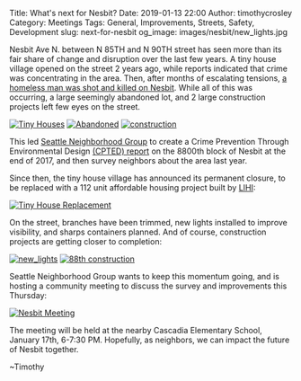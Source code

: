 Title: What's next for Nesbit?
Date: 2019-01-13 22:00
Author: timothycrosley
Category: Meetings
Tags: General, Improvements, Streets, Safety, Development
slug: next-for-nesbit
og_image: images/nesbit/new_lights.jpg

Nesbit Ave N. between N 85TH and N 90TH street has seen more than its fair share of change and disruption over the last few years.
A tiny house village opened on the street 2 years ago, while reports indicated that crime was concentrating in the area.
Then, after months of escalating tensions, [a homeless man was shot and killed on Nesbit](https://www.seattletimes.com/seattle-news/crime/prosecutors-suspect-became-fixated-on-homeless-man-before-fatal-seattle-shooting/). While all of this was occurring, a large seemingly abandoned lot, and 2 large construction projects left few eyes on the street.

[![Tiny Houses](/images/nesbit/tiny_houses.jpg)](/images/nesbit/tiny_houses.jpg)
[![Abandoned](/images/nesbit/abandoned.jpg)](/images/nesbit/abandoned.jpg)
[![construction](/images/nesbit/construction_1.jpg)](/images/nesbit/construction_1.jpg)

This led [Seattle Neighborhood Group](https://www.sngi.org/welcome/index.php) to create a Crime Prevention Through Environmental Design [(CPTED) report](https://drive.google.com/file/d/0ByAPPfoZcdyXRTJIb0hhMUF4aWpQN2VVMUpIb24wblpKeHR3/view?usp=sharing) on the 8800th block of Nesbit at the end of 2017, and then survey neighbors about the area last year.

Since then, the tiny house village has announced its permanent closure, to be replaced with a 112 unit affordable housing project built by [LIHI](https://lihi.org/):

[![Tiny House Replacement](/images/nesbit/tiny_house_replacement.jpg)](/images/nesbit/tiny_house_replacement.jpg)

On the street, branches have been trimmed, new lights installed to improve visibility, and sharps containers planned. And of course, construction projects are getting closer to completion:

[![new_lights](/images/nesbit/new_lights.jpg)](/images/nesbit/new_lights.jpg)
[![88th construction](/images/nesbit/88th.jpg)](/images/nesbit/88th.jpg)

Seattle Neighborhood Group wants to keep this momentum going, and is hosting a community meeting to discuss the survey and improvements this Thursday:

[![Nesbit Meeting](/images/nesbit/flyer.jpg)](/images/nesbit/flyer.jpg)

The meeting will be held at the nearby Cascadia Elementary School, January 17th, 6-7:30 PM.
Hopefully, as neighbors, we can impact the future of Nesbit together.

~Timothy
